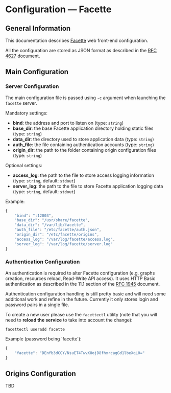 # Configuration — Facette

## General Information

This documentation describes [Facette][0] web front-end configuration.

All the configuration are stored as JSON format as described in the [RFC 4627][1] document.

## Main Configuration

### Server Configuration

The main configuration file is passed using `-c` argument when launching the `facette` server.

Mandatory settings:

 * __bind__: the address and port to listen on (type: `string`)
 * __base_dir__: the base Facette application directory holding static files (type: `string`)
 * __data_dir__: the directory used to store application data (type: `string`)
 * __auth_file__: the file containing authentication accounts (type: `string`)
 * __origin_dir__: the path to the folder containing origin configuration files (type: `string`)

Optional settings:

 * __access_log__: the path to the file to store access logging information (type: `string`, default: `stdout`)
 * __server_log__: the path to the file to store Facette application logging data (type: `string`, default: `stdout`)

Example:

```javascript
{
    "bind": ":12003",
    "base_dir": "/usr/share/facette",
    "data_dir": "/var/lib/facette",
    "auth_file": "/etc/facette/auth.json",
    "origin_dir": "/etc/facette/origins",
    "access_log": "/var/log/facette/access.log",
    "server_log": "/var/log/facette/server.log"
}
```

### Authentication Configuration

An authentication is required to alter Facette configuration (e.g. graphs creation, resources reload, Read-Write API
access). It uses HTTP Basic authentication as described in the 11.1 section of the [RFC 1945][1] document.

Authentication configuration handling is still pretty basic and will need some additional work and refine in the future.
Currently it only stores login and password pairs in a single file.

To create a new user please use the `facettectl` utility (note that you will need to **reload the service** to take into
account the change):

```
facettectl useradd facette
```

Example (password being `facette'):

```javascript
{
    "facette": "DEnfb3dCCY/NsuET4TwvX8ojD8fhxrcagGd1lbeXqL0="
}
```

## Origins Configuration

TBD


[0]: http://facette.io/
[1]: http://www.ietf.org/rfc/rfc4627.txt
[2]: http://www.ietf.org/rfc/rfc1945.txt
